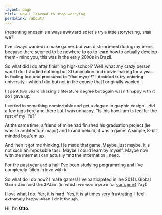 ```yaml
---
layout: page
title: How I learned to stop worrying
permalink: /about/
---
```


Presenting oneself is always awkward so let's try a little storytelling, shall we?

I've always wanted to make games but was disheartened during my teens because
there seemed to be nowhere to go to learn how to actually develop them -
 mind you, this was in the early 2000s in Brazil.

So what did I do after finishing high-school? Well, what any crazy person would do:
I studied nothing but 3D animation and movie making for a year.
In feeling lost and pressured to "find myself" I decided to try entering university -
 which I did but not in the course that I originally wanted.

I spent two years chasing a literature degree but again wasn't happy with it so I gave up.

I settled in something comfortable and got a degree in graphic design. I did a few gigs
here and there but I was unhappy. "Is this how I am to feel for the rest of my life?"

At the same time, a friend of mine had finished his graduation project (he was an architecture major)
and lo and behold, it was a game. A simple, 8-bit minded beat'em up.

And then it got me thinking. He made that game. Maybe, just maybe, it is not such an impossible task.
Maybe I could learn by myself. Maybe now with the internet I can actually find the information I need.

For the past year and a half I've been studying programming and I've completely fallen in love with it.

So what do I do now? I make games! I've participated in the 2014s Global Game Jam and the SPJam
(in which we won a prize for [our game!]({{site.url}}/games/jamleon/) Yay!)

I love what I do. Yes, it is hard. Yes, it is at times very frustrating.
I feel extremely happy when I do it though.

Hi. I'm **Otto**.